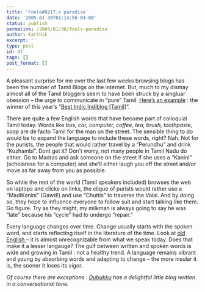 ```yaml
---
title: 'Fool&#8217;s paradise'
date: '2005-01-30T01:14:56-04:00'
status: publish
permalink: /2005/01/30/fools-paradise
author: Karthik
excerpt: ''
type: post
id: 47
tags: []
post_format: []
---
```

 A pleasant surprise for me over the last few weeks browsing blogs has been the number of Tamil Blogs on the internet. But, much to my dismay almost all of the Tamil bloggers seem to have been struck by a singluar obession – the urge to communicate in “pure” Tamil. [Here’s an example](http://thoughtsintamil.blogspot.com/) : the winner of this year’s “[Best Indic Indiblog \[Tamil\]](http://indibloggies.blogspot.com/)“.

There are quite a few English words that have become part of colloquial Tamil today. Words like *bus, car, computer, coffee, tea, brush, toothpaste, soap*  are de facto Tamil for the man on the street. The sensible thing to do would be to expand the language to include these words, right? Nah. Not for the purists, the people that would rather travel by a “Perundhu” and drink “Kuzhambi”. Dont get it? Don’t worry, not many people in Tamil Nadu do either. Go to Madras and ask someone on the street if she uses a “Kanini” (scholarese for a computer) and she’ll either laugh you off the street and/or move as far away from you as possible.

So while the rest of the world (Tamil speakers included) browses the web on laptops and clicks on links, the clique of purists would rather use a “MadiKanini” (Gawd!) and use “Chuttis” to traverse the Valai. And by doing so, they hope to influence everyone to follow suit and start talking like them. Go figure. Try as they might, my milkman is always going to say he was “late” because his “cycle” had to undergo “repair.”

Every language changes over time. Change usually starts with the spoken word, and starts reflecting itself in the literature of the time. Look at [old English ](http://www.georgetown.edu/faculty/ballc/hwaet/hwaet_toc.html) – it is almost unrecognizable from what we speak today. Does that make it a lesser langauge? The gulf between written and spoken words is wide and growing in Tamil : not a healthy trend. A language remains vibrant and young by absorbing words and adapting to change – the more insular it is, the sooner it loses its vigor.

*Of course there are exceptions : [Dubukku](http://dubukku.blogspot.com) has a delightful little blog written in a conversational tone.*